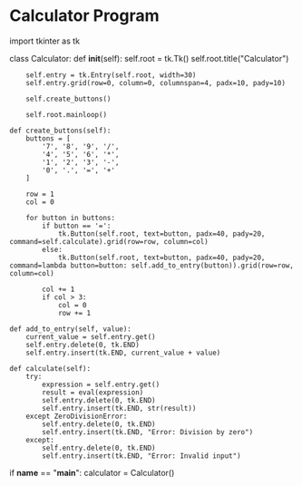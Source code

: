 # Calculator Program

import tkinter as tk

class Calculator:
    def __init__(self):
        self.root = tk.Tk()
        self.root.title("Calculator")
        
        self.entry = tk.Entry(self.root, width=30)
        self.entry.grid(row=0, column=0, columnspan=4, padx=10, pady=10)
        
        self.create_buttons()
        
        self.root.mainloop()
    
    def create_buttons(self):
        buttons = [
            '7', '8', '9', '/',
            '4', '5', '6', '*',
            '1', '2', '3', '-',
            '0', '.', '=', '+'
        ]
        
        row = 1
        col = 0
        
        for button in buttons:
            if button == '=':
                tk.Button(self.root, text=button, padx=40, pady=20, command=self.calculate).grid(row=row, column=col)
            else:
                tk.Button(self.root, text=button, padx=40, pady=20, command=lambda button=button: self.add_to_entry(button)).grid(row=row, column=col)
            
            col += 1
            if col > 3:
                col = 0
                row += 1
    
    def add_to_entry(self, value):
        current_value = self.entry.get()
        self.entry.delete(0, tk.END)
        self.entry.insert(tk.END, current_value + value)
    
    def calculate(self):
        try:
            expression = self.entry.get()
            result = eval(expression)
            self.entry.delete(0, tk.END)
            self.entry.insert(tk.END, str(result))
        except ZeroDivisionError:
            self.entry.delete(0, tk.END)
            self.entry.insert(tk.END, "Error: Division by zero")
        except:
            self.entry.delete(0, tk.END)
            self.entry.insert(tk.END, "Error: Invalid input")

if __name__ == "__main__":
    calculator = Calculator()
